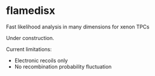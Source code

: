 flamedisx
==========

Fast likelihood analysis in many dimensions for xenon TPCs

Under construction.

Current limitations:
- Electronic recoils only
- No recombination probability fluctuation
